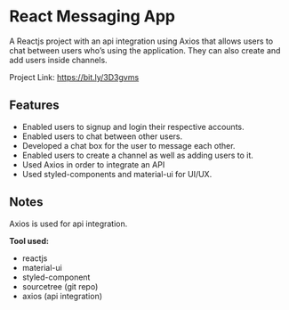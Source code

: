 # React Messaging App

A Reactjs project with an api integration using Axios that allows users to chat between users who’s using the application. They can also create and add users inside channels.

Project Link: https://bit.ly/3D3gvms

## Features
- Enabled users to signup and login their respective accounts.
- Enabled users to chat between other users.
- Developed a chat box for the user to message each other.
- Enabled users to create a channel as well as adding users to it.
- Used Axios in order to integrate an API
- Used styled-components and material-ui for UI/UX.

## Notes
Axios is used for api integration.

**Tool used:**
- reactjs
- material-ui
- styled-component
- sourcetree (git repo)
- axios (api integration)
